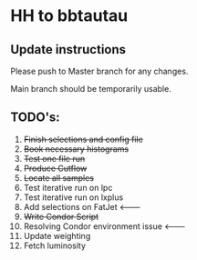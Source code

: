 # HH to bbtautau

## Update instructions
Please push to Master branch for any changes. 

Main branch should be temporarily usable.

## TODO's:
1. ~~Finish selections and config file~~
2. ~~Book necessary histograms~~
3. ~~Test one file run~~
4. ~~Produce Cutflow~~
5. ~~Locate all samples~~
6. Test iterative run on lpc
7. Test iterative run on lxplus
8. Add selections on FatJet <---
9. ~~Write Condor Script~~
10. Resolving Condor environment issue <---
11. Update weighting
12. Fetch luminosity
